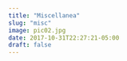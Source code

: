 ```yaml
---
title: "Miscellanea"
slug: "misc"
image: pic02.jpg
date: 2017-10-31T22:27:21-05:00
draft: false
---
```

